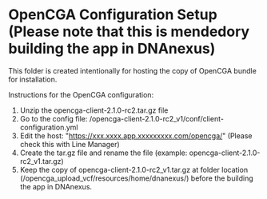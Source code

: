 <!-- dx-header -->
# OpenCGA Configuration Setup (Please note that this is mendedory building the app in DNAnexus)

This folder is created intentionally for hosting the copy of OpenCGA bundle for installation.

Instructions for the OpenCGA configuration:
1. Unzip the opencga-client-2.1.0-rc2.tar.gz file 
2. Go to the config file: /opencga-client-2.1.0-rc2_v1/conf/client-configuration.yml
3. Edit the host: "https://xxx.xxxx.app.xxxxxxxxx.com/opencga/" (Please check this with Line Manager)
4. Create the tar.gz file and rename the file (example: opencga-client-2.1.0-rc2_v1.tar.gz)
5. Keep the copy of opencga-client-2.1.0-rc2_v1.tar.gz at folder location (/opencga_upload_vcf/resources/home/dnanexus/) before the building the app in DNAnexus.
